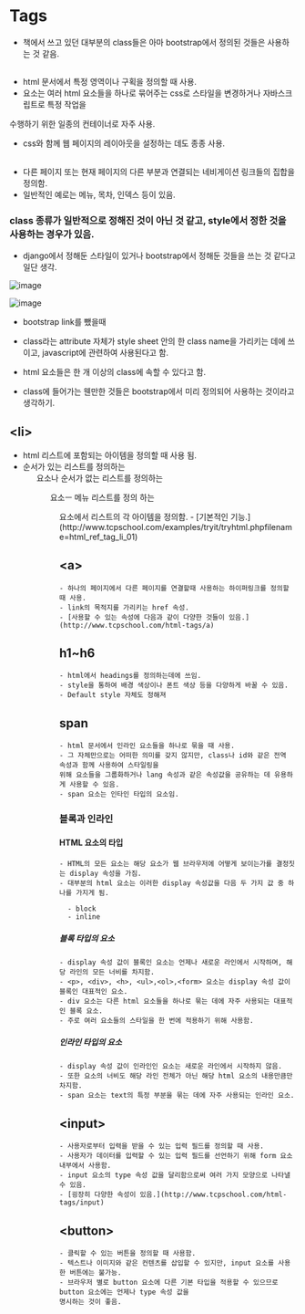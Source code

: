 # Tags

- 책에서 쓰고 있던 대부분의 class들은 아마 bootstrap에서 정의된 것들은 사용하는 것 같음.



## <div>
  - html 문서에서 특정 영역이나 구획을 정의할 때 사용.
  - <div> 요소는 여러 html 요소들을 하나로 묶어주는 css로 스타일을 변경하거나 자바스크립트로 특정 작업을 
  수행하기 위한 일종의 컨테이너로 자주 사용.
  - css와 함께 웹 페이지의 레이아웃을 설정하는 데도 종종 사용.


## <nav>

  - 다른 페이지 또는 현재 페이지의 다른 부분과 연결되는 네비게이션 링크들의 집합을 정의함.
  - 일반적인 예로는 메뉴, 목차, 인덱스 등이 있음.
  
  
### class 종류가 일반적으로 정해진 것이 아닌 것 같고, style에서 정한 것을 사용하는 경우가 있음.
  - django에서 정해둔 스타일이 있거나 bootstrap에서 정해둔 것들을 쓰는 것 같다고 일단 생각.
  
  
  ![image](https://user-images.githubusercontent.com/49121293/161465627-11569b82-aceb-490b-99a3-cc04e84e6397.png)

  ![image](https://user-images.githubusercontent.com/49121293/161465687-85a6656e-876d-47d8-935e-fd54ae9cd7f0.png)

  
  - bootstrap link를 뺐을때

  - class라는 attribute 자체가 style sheet 안의 한 class name을 가리키는 데에 쓰이고, javascript에 관련하여
  사용된다고 함.
  - html 요소들은 한 개 이상의 class에 속할 수 있다고 함.
  - class에 들어가는 웬만한 것들은 bootstrap에서 미리 정의되어 사용하는 것이라고 생각하기.

## \<li\>
  - html 리스트에 포함되는 아이템을 정의할 때 사용 됨.
  - 순서가 있는 리스트를 정의하는 <ol>요소나 순서가 없는 리스트를 정의하는 <ul>요소ㅡ 메뉴 리스트를 정의 하는
  <menu>요소에서 리스트의 각 아이템을 정의함.
  - [기본적인 기능.](http://www.tcpschool.com/examples/tryit/tryhtml.phpfilename=html_ref_tag_li_01)
    
 ## \<a\>
    - 하나의 페이지에서 다른 페이지를 연결할때 사용하는 하이퍼링크를 정의할 때 사용.
    - link의 목적지를 가리키는 href 속성.
    - [사용할 수 있는 속성에 다음과 같이 다양한 것들이 있음.](http://www.tcpschool.com/html-tags/a)

## h1~h6
    - html에서 headings를 정의하는데에 쓰임.
    - style을 통하여 배경 색상이나 폰트 색상 등을 다양하게 바꿀 수 있음.
    - Default style 자체도 정해져 

    
## span
    - html 문서에서 인라인 요소들을 하나로 묶을 때 사용.
    - 그 자체만으로는 어떠한 의미를 갖지 않지만, class나 id와 같은 전역 속성과 함께 사용하여 스타일링을
    위해 요소들을 그룹화하거나 lang 속성과 같은 속성값을 공유하는 데 유용하게 사용할 수 있음.
    - span 요소는 인타인 타입의 요소임.
    
### 블록과 인라인
   
#### HTML 요소의 타입
    - HTML의 모든 요소는 해당 요소가 웹 브라우저에 어떻게 보이는가를 결정짓는 display 속성을 가짐.
    - 대부분의 html 요소는 이러한 display 속성값을 다음 두 가지 값 중 하나를 가지게 됨.
    
      - block
      - inline

##### 블록 타입의 요소
    - display 속성 값이 블록인 요소는 언제나 새로운 라인에서 시작하며, 해당 라인의 모든 너비를 차지함.
    - <p>, <div>, <h>, <ul>,<ol>,<form> 요소는 display 속성 값이 블록인 대표적인 요소.
    - div 요소는 다른 html 요소들을 하나로 묶는 데에 자주 사용되는 대표적인 블록 요소.
    - 주로 여러 요소들의 스타일을 한 번에 적용하기 위해 사용함.

##### 인라인 타입의 요소
    - display 속성 값이 인라인인 요소는 새로운 라인에서 시작하지 않음.
    - 또한 요소의 너비도 해당 라인 전체가 아닌 해당 html 요소의 내용만큼만 차지함.
    - span 요소는 text의 특정 부분을 묶는 데에 자주 사용되는 인라인 요소.
    
## \<input\>
    - 사용자로부터 입력을 받을 수 있는 입력 필드를 정의할 때 사용.
    - 사용자가 데이터를 입력할 수 있는 입력 필드를 선언하기 위해 form 요소 내부에서 사용함.
    - input 요소의 type 속성 값을 달리함으로써 여러 가지 모양으로 나타낼 수 있음.
    - [굉장히 다양한 속성이 있음.](http://www.tcpschool.com/html-tags/input)
    
## \<button\>
    - 클릭할 수 있는 버튼을 정의할 때 사용함.
    - 텍스트나 이미지와 같은 컨텐츠를 삽입할 수 있지만, input 요소를 사용한 버튼에는 불가능.
    - 브라우저 별로 button 요소에 다른 기본 타입을 적용할 수 있으므로 button 요소에는 언제나 type 속성 값을
    명시하는 것이 좋음.
